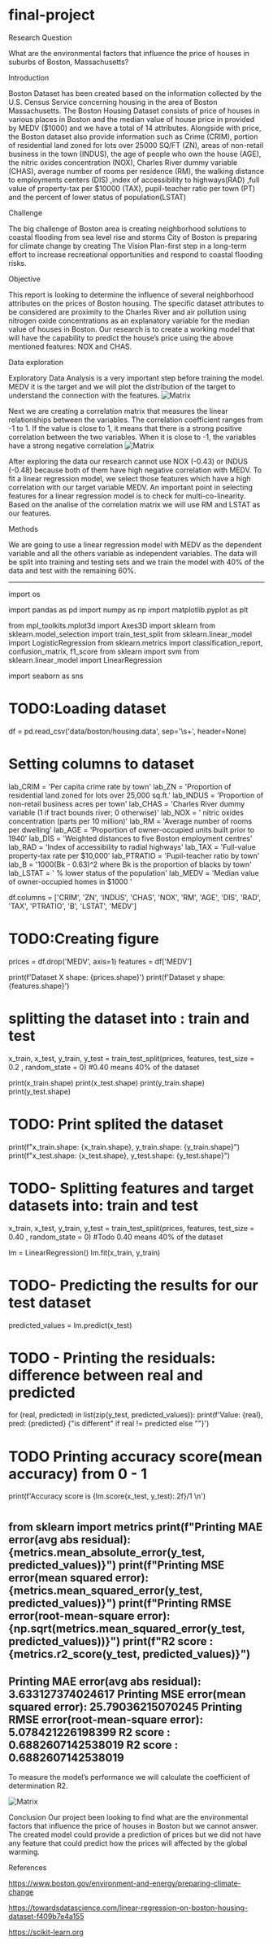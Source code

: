 # final-project

Research Question

What are the environmental factors that influence the price of houses in suburbs of Boston, Massachusetts?

Introduction

Boston Dataset has been created based on the information collected by the U.S. Census Service concerning housing in the area of Boston Massachusetts.
The Boston Housing Dataset consists of price of houses in various places in Boston and the median value of house price in provided by MEDV ($1000) and we have a total of 14 attributes.
Alongside with price, the Boston dataset also provide information such as Crime (CRIM), portion of residential land zoned for lots over 25000 SQ/FT (ZN), areas of non-retail business in the town (INDUS), the age of people who own the house (AGE), the nitric oxides concentration (NOX), Charles River dummy variable (CHAS), average number of rooms per residence (RM), the walking distance to employments centers (DIS) ,index of accessibility to highways(RAD) ,full value of property-tax per $10000 (TAX), pupil-teacher ratio per town (PT)  and the percent of lower status of population(LSTAT) 

Challenge

The big challenge of Boston area is creating neighborhood solutions to coastal flooding from sea level rise and storms
City of Boston is preparing for climate change by creating The Vision Plan-first step in a long-term effort to increase recreational opportunities and respond to coastal flooding risks.

Objective

This report is looking to determine the influence of several neighborhood attributes on the prices of Boston housing. The specific dataset attributes to be considered are proximity to the Charles River and air pollution using nitrogen oxide concentrations as an explanatory variable for the median value of houses in Boston.
Our research is to create a working model that will have the capability to predict the house’s price using the above mentioned features: NOX and CHAS.

Data exploration

Exploratory Data Analysis is a very important step before training the model. MEDV it is the target and we will plot the distribution of the target to understand the connection with the features.
![Matrix](./figures/price_distribution.png)

Next we are creating a correlation matrix that measures the linear relationships between the variables. The correlation coefficient ranges from -1 to 1. If the value is close to 1, it means that there is a strong positive correlation between the two variables. When it is close to -1, the variables have a strong negative correlation
![Matrix](./figures/correlation_matrix.png)

After exploring the data our research cannot use NOX (-0.43) or INDUS (-0.48) because both of them have high negative correlation with MEDV.
To fit a linear regression model, we select those features which have a high correlation with our target variable MEDV. 
An important point in selecting features for a linear regression model is to check for multi-co-linearity. 
Based on the analise of the correlation matrix we will use RM and LSTAT as our features. 


Methods

We are going to use a linear regression model with MEDV as the dependent variable and all the others variable as independent variables.
The data will be split into training and testing sets and we train the model with 40% of the data and test with the remaining 60%. 


------------------------------------------------------------------------------------
import os

import pandas as pd
import numpy as np
import matplotlib.pyplot as plt

from mpl_toolkits.mplot3d import Axes3D
import sklearn
from sklearn.model_selection import train_test_split
from sklearn.linear_model import LogisticRegression
from sklearn.metrics import classification_report, confusion_matrix, f1_score
from sklearn import svm
from sklearn.linear_model import LinearRegression

import seaborn as sns


# TODO:Loading dataset
df = pd.read_csv('data/boston/housing.data',
             sep='\s+',
              header=None)

# Setting columns to dataset
lab_CRIM = 'Per capita crime rate by town'
lab_ZN = 'Proportion of residential land zoned for lots over 25,000 sq.ft.'
lab_INDUS = 'Proportion of non-retail business acres per town'
lab_CHAS = 'Charles River dummy variable (1 if tract bounds river; 0 otherwise)'
lab_NOX = ' nitric oxides concentration (parts per 10 million)'
lab_RM = 'Average number of rooms per dwelling'
lab_AGE = 'Proportion of owner-occupied units built prior to 1940'
lab_DIS = 'Weighted distances to five Boston employment centres'
lab_RAD = 'Index of accessibility to radial highways'
lab_TAX = 'Full-value property-tax rate per $10,000'
lab_PTRATIO = 'Pupil-teacher ratio by town'
lab_B = '1000(Bk - 0.63)^2 where Bk is the proportion of blacks by town'
lab_LSTAT = ' % lower status of the population'
lab_MEDV = 'Median value of owner-occupied homes in $1000 '

df.columns = ['CRIM', 'ZN', 'INDUS', 'CHAS', 'NOX', 'RM', 'AGE', 'DIS', 'RAD', 'TAX', 'PTRATIO', 'B', 'LSTAT', 'MEDV']

# TODO:Creating figure

prices = df.drop('MEDV', axis=1)
features = df['MEDV']

print(f'Dataset X shape: {prices.shape}')
print(f'Dataset y shape: {features.shape}')

# splitting the dataset into : train and test

x_train, x_test, y_train, y_test = train_test_split(prices, features, test_size  = 0.2 , random_state = 0)
#0.40 means 40%  of the dataset

print(x_train.shape)
print(x_test.shape)
print(y_train.shape)
print(y_test.shape)

# TODO: Print splited the dataset

print(f"x_train.shape: {x_train.shape}, y_train.shape: {y_train.shape}")
print(f"x_test.shape: {x_test.shape}, y_test.shape: {y_test.shape}")

# TODO- Splitting features and target datasets into: train and test

x_train, x_test, y_train, y_test = train_test_split(prices, features, test_size  = 0.40 , random_state = 0)
#Todo 0.40 means 40%  of the dataset

lm = LinearRegression()
lm.fit(x_train, y_train)

# TODO- Predicting the results for our test dataset
predicted_values = lm.predict(x_test)

#  TODO - Printing the residuals: difference between real and predicted
for (real, predicted) in list(zip(y_test, predicted_values)):
     print(f'Value: {real}, pred: {predicted} {"is different" if real != predicted else ""}')

# TODO Printing accuracy score(mean accuracy) from 0 - 1
print(f'Accuracy score is {lm.score(x_test, y_test):.2f}/1 \n')
#
from sklearn import metrics
print(f"Printing MAE error(avg abs residual): {metrics.mean_absolute_error(y_test, predicted_values)}")
print(f"Printing MSE error(mean squared error): {metrics.mean_squared_error(y_test, predicted_values)}")
print(f"Printing RMSE error(root-mean-square error): {np.sqrt(metrics.mean_squared_error(y_test, predicted_values))}")
print(f"R2 score : {metrics.r2_score(y_test, predicted_values)}")
------------------------------------------------------------------------------------------------------

Printing MAE error(avg abs residual): 3.633127374024617
Printing MSE error(mean squared error): 25.79036215070245
Printing RMSE error(root-mean-square error): 5.078421226198399
R2 score : 0.6882607142538019
R2 score : 0.6882607142538019
-----------------------------------------------------------------------------------------------------
To measure the model’s performance we will calculate the coefficient of determination R2.


![Matrix](./figures/prices_pred_price.png)

Conclusion
Our project been looking to find what are the environmental factors that influence the price of houses in Boston but we cannot answer.
The created model could provide a prediction of prices but we did not have any feature that could predict how the prices will affected by the global warming.


References

https://www.boston.gov/environment-and-energy/preparing-climate-change

https://towardsdatascience.com/linear-regression-on-boston-housing-dataset-f409b7e4a155

https://scikit-learn.org

